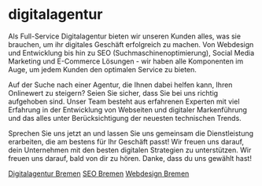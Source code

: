 # digitalagentur
Als Full-Service Digitalagentur bieten wir unseren Kunden alles, was sie brauchen, um ihr digitales Geschäft erfolgreich zu machen. Von Webdesign und Entwicklung bis hin zu SEO (Suchmaschinenoptimierung), Social Media Marketing und E-Commerce Lösungen - wir haben alle Komponenten im Auge, um jedem Kunden den optimalen Service zu bieten.

Auf der Suche nach einer Agentur, die Ihnen dabei helfen kann, Ihren Onlinewert zu steigern? Seien Sie sicher, dass Sie bei uns richtig aufgehoben sind. Unser Team besteht aus erfahrenen Experten mit viel Erfahrung in der Entwicklung von Webseiten und digitaler Markenführung und das alles unter Berücksichtigung der neuesten technischen Trends.

Sprechen Sie uns jetzt an und lassen Sie uns gemeinsam die Dienstleistung erarbeiten, die am bestens für Ihr Geschäft passt! Wir freuen uns darauf, dein Unternehmen mit den besten digitalen Strategien zu unterstützen. Wir freuen uns darauf, bald von dir zu hören. Danke, dass du uns gewählt hast!

<a href="https://hechtinsgefecht.de/">Digitalagentur Bremen</a>
<a href="https://hechtinsgefecht.de/seo/">SEO Bremen</a>
<a href="https://hechtinsgefecht.de/webdesign/">Webdesign Bremen</a>
